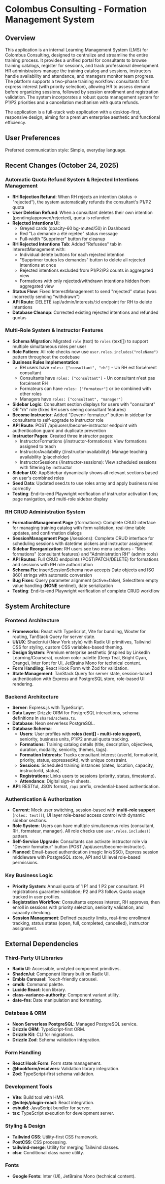 # Colombus Consulting - Formation Management System

## Overview

This application is an internal Learning Management System (LMS) for Colombus Consulting, designed to centralize and streamline the entire training process. It provides a unified portal for consultants to browse training catalogs, register for sessions, and track professional development. HR administrators manage the training catalog and sessions, instructors handle availability and attendance, and managers monitor team progress. The platform supports a two-phase training workflow: consultants first express interest (with priority selection), allowing HR to assess demand before organizing sessions, followed by session enrollment and registration validation. The system incorporates a robust quota management system for P1/P2 priorities and a cancellation mechanism with quota refunds.

The application is a full-stack web application with a desktop-first, responsive design, aiming for a premium enterprise aesthetic and functional efficiency.

## User Preferences

Preferred communication style: Simple, everyday language.

## Recent Changes (October 24, 2025)

### Automatic Quota Refund System & Rejected Intentions Management
- **RH Rejection Refund**: When RH rejects an intention (status → "rejected"), the system automatically refunds the consultant's P1/P2 quota
- **User Deletion Refund**: When a consultant deletes their own intention (pending/approved/rejected), quota is refunded
- **Rejected Intentions UI**: 
  - Greyed cards (opacity-60 bg-muted/50) in Dashboard
  - Red "La demande a été rejetée" status message
  - Full-width "Supprimer" button for cleanup
- **RH Rejected Intentions Tab**: Added "Refusées" tab in InterestManagement with:
  - Individual delete buttons for each rejected intention
  - "Supprimer toutes les demandes" button to delete all rejected intentions at once
  - Rejected intentions excluded from P1/P2/P3 counts in aggregated view
  - Formations with only rejected/withdrawn intentions hidden from aggregated view
- **Status Flow**: Fixed InterestManagement to send "rejected" status (was incorrectly sending "withdrawn")
- **API Route**: DELETE /api/admin/interests/:id endpoint for RH to delete intentions
- **Database Cleanup**: Corrected existing rejected intentions and refunded quotas

### Multi-Role System & Instructor Features
- **Schema Migration**: Migrated `role` (text) to `roles` (text[]) to support multiple simultaneous roles per user
- **Role Pattern**: All role checks now use `user.roles.includes("roleName")` pattern throughout the codebase
- **Business Rules Implementation**:
  - RH users have `roles: ["consultant", "rh"]` - Un RH est forcément consultant
  - Consultants have `roles: ["consultant"]` - Un consultant n'est pas forcément RH
  - Formateurs can have `roles: ["formateur"]` or be combined with other roles
  - Managers have `roles: ["consultant", "manager"]`
- **Sidebar Logic**: Consultant section displays for users with "consultant" OR "rh" role (fixes RH users seeing consultant features)
- **Become Instructor**: Added "Devenir formateur" button in sidebar for consultants to self-upgrade to instructor role
- **API Route**: POST /api/users/become-instructor endpoint with authentication guard and duplicate prevention
- **Instructor Pages**: Created three instructor pages:
  - InstructorFormations (/instructor-formations): View formations assigned to teach
  - InstructorAvailability (/instructor-availability): Manage teaching availability (placeholder)
  - InstructorSessions (/instructor-sessions): View scheduled sessions with filtering by instructor
- **Sidebar UX**: AppSidebar dynamically shows all relevant sections based on user's combined roles
- **Seed Data**: Updated seed.ts to use roles array and apply business rules correctly
- **Testing**: End-to-end Playwright verification of instructor activation flow, page navigation, and multi-role sidebar display

### RH CRUD Administration System
- **FormationManagement Page** (/formations): Complete CRUD interface for managing training catalog with form validation, real-time table updates, and confirmation dialogs
- **SessionManagement Page** (/sessions): Complete CRUD interface for scheduling sessions with datetime pickers and instructor assignment
- **Sidebar Reorganization**: RH users see two menu sections - "Mes formations" (consultant features) and "Administration RH" (admin tools)
- **API Routes**: Full CRUD endpoints (POST/PATCH/DELETE) for formations and sessions with RH role authorization
- **Schema Fix**: insertSessionSchema now accepts Date objects and ISO 8601 strings with automatic conversion
- **Bug Fixes**: Query parameter alignment (active=false), SelectItem empty value handling (__NONE__ sentinel), date serialization
- **Testing**: End-to-end Playwright verification of complete CRUD workflow

## System Architecture

### Frontend Architecture
- **Frameworks**: React with TypeScript, Vite for bundling, Wouter for routing, TanStack Query for server state.
- **UI/UX**: Shadcn/ui (New York style) with Radix UI primitives, Tailwind CSS for styling, custom CSS variables-based theming.
- **Design System**: Premium enterprise aesthetic (inspired by LinkedIn Learning/Coursera), custom color palette (Deep Teal, Bright Cyan, Orange), Inter font for UI, JetBrains Mono for technical content.
- **Form Handling**: React Hook Form with Zod for validation.
- **State Management**: TanStack Query for server state, session-based authentication with Express and PostgreSQL store, role-based UI rendering.

### Backend Architecture
- **Server**: Express.js with TypeScript.
- **Data Layer**: Drizzle ORM for PostgreSQL interactions, schema definitions in `shared/schema.ts`.
- **Database**: Neon serverless PostgreSQL.
- **Database Schema**:
    - **Users**: User profiles with **roles (text[] - multi-role support)**, seniority, business units, P1/P2 annual quota tracking.
    - **Formations**: Training catalog details (title, description, objectives, duration, modality, seniority, themes, tags).
    - **Formation Interests**: Tracks consultant interest (userId, formationId, priority, status, expressedAt), with unique constraint.
    - **Sessions**: Scheduled training instances (dates, location, capacity, instructorId, status).
    - **Registrations**: Links users to sessions (priority, status, timestamp).
    - **Attendance**: Digital sign-in sheets.
- **API**: RESTful, JSON format, `/api` prefix, credential-based authentication.

### Authentication & Authorization
- **Current**: Mock user switching, session-based with **multi-role support** (`roles: text[]`), UI layer role-based access control with dynamic sidebar sections.
- **Role System**: Users can have multiple simultaneous roles (consultant, RH, formateur, manager). All role checks use `user.roles.includes()` pattern.
- **Self-Service Upgrade**: Consultants can activate instructor role via "Devenir formateur" button (POST /api/users/become-instructor).
- **Planned**: Email-based authentication (magic link/SSO), Express session middleware with PostgreSQL store, API and UI level role-based permissions.

### Key Business Logic
- **Priority System**: Annual quota of 1 P1 and 1 P2 per consultant. P1 registrations guarantee validation; P2 and P3 follow. Quota usage tracked in user profiles.
- **Registration Workflow**: Consultants express interest, RH approves, then enroll in sessions with priority selection, seniority validation, and capacity checking.
- **Session Management**: Defined capacity limits, real-time enrollment tracking, status states (open, full, completed, cancelled), instructor assignment.

## External Dependencies

### Third-Party UI Libraries
- **Radix UI**: Accessible, unstyled component primitives.
- **Shadcn/ui**: Component library built on Radix UI.
- **Embla Carousel**: Touch-friendly carousel.
- **cmdk**: Command palette.
- **Lucide React**: Icon library.
- **class-variance-authority**: Component variant utility.
- **date-fns**: Date manipulation and formatting.

### Database & ORM
- **Neon Serverless PostgreSQL**: Managed PostgreSQL service.
- **Drizzle ORM**: TypeScript-first ORM.
- **Drizzle Kit**: CLI for migrations.
- **Drizzle Zod**: Schema validation integration.

### Form Handling
- **React Hook Form**: Form state management.
- **@hookform/resolvers**: Validation library integration.
- **Zod**: TypeScript-first schema validation.

### Development Tools
- **Vite**: Build tool with HMR.
- **@vitejs/plugin-react**: React integration.
- **esbuild**: JavaScript bundler for server.
- **tsx**: TypeScript execution for development server.

### Styling & Design
- **Tailwind CSS**: Utility-first CSS framework.
- **PostCSS**: CSS processing.
- **tailwind-merge**: Utility for merging Tailwind classes.
- **clsx**: Conditional class name utility.

### Fonts
- **Google Fonts**: Inter (UI), JetBrains Mono (technical content).